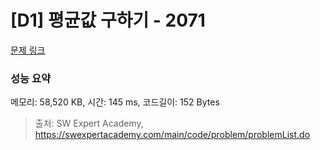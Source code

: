 # [D1] 평균값 구하기 - 2071 

[문제 링크](https://swexpertacademy.com/main/code/problem/problemDetail.do?contestProbId=AV5QRnJqA5cDFAUq) 

### 성능 요약

메모리: 58,520 KB, 시간: 145 ms, 코드길이: 152 Bytes



> 출처: SW Expert Academy, https://swexpertacademy.com/main/code/problem/problemList.do